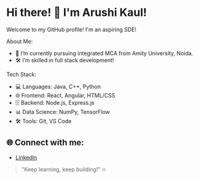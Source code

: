 # Hi there! 👋 I'm Arushi Kaul!

Welcome to my GitHub profile! I'm an aspiring SDE! 

 About Me:
- 🔭 I’m currently pursuing integrated MCA from Amity University, Noida.
- 🛠 I’m skilled in full stack development!
  
 Tech Stack:
- 💻 Languages: Java, C++, Python
- 🌐 Frontend: React, Angular, HTML/CSS
- 🗄 Backend: Node.js, Express.js
- 📊 Data Science: NumPy, TensorFlow
- 🛠 Tools: Git, VS Code
  

## 🌐 Connect with me:
- [LinkedIn](https://www.linkedin.com/in/kaularu/)

> "Keep learning, keep building!" 🔥
